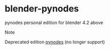 # blender-pynodes
pynodes personal edition for blender 4.2 above
> [!NOTE]
> Deprecated edition [pynodes](https://github.com/iplai/pynodes) (no longer support)
